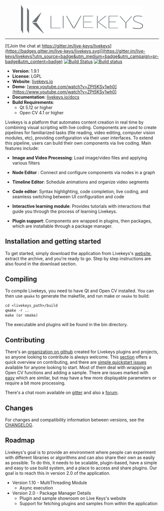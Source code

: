 <p align="center" style="text-align: center;">
    <a href="https://livekeys.io/">
        <img
          alt="Livekeys"
          src="https://github.com/live-keys/livekeys/blob/master/doc/src/images/logo.png"
          width="400"
        />
   </a>
</p>

-----------------------------

[![Join the chat at https://gitter.im/live-keys/livekeys](https://badges.gitter.im/live-keys/livekeys.svg)](https://gitter.im/live-keys/livekeys?utm_source=badge&utm_medium=badge&utm_campaign=pr-badge&utm_content=badge)
[![Build Status](https://travis-ci.com/live-keys/livekeys.svg?branch=master)](https://travis-ci.com/live-keys/livekeys)
[![Build status](https://ci.appveyor.com/api/projects/status/3l5t69h7q3gpkec1?svg=true)](https://ci.appveyor.com/project/dinusv/livekeys)

 * **Version**: 1.9.1
 * **License**: LGPL
 * **Website**: [livekeys.io](https://livekeys.io)
 * **Demo**: [www.youtube.com/watch?v=ZPt5KSy1wh0](https://www.youtube.com/watch?v=ZPt5KSy1wh0)
 * **Documentation**: [livekeys.io/docs](https://livekeys.io/docs)
 * **Build Requirements**:
   * Qt 5.12 or higher
   * Open CV 4.1 or higher

Livekeys is a platform that automates content creation in real time by combining visual scripting with live coding.
Components are used to create pipelines for familiarized tasks (file reading, video editing, computer vision modules, etc), providing configuration via
their user interfaces. To extend this pipeline, users can build their own components via live coding.
Main features include:

 * **Image and Video Processing**: Load image/video files and applying various filters

 * **Node Editor** : Connect and configure components via nodes in a graph

 * **Timeline Editor**: Schedule animations and organize video segments

 * **Code editor**: Syntax highlighting, code completion, live coding, and seamless switching between UI configuration and code

 * **Interactive learning module**: Provides tutorials with interactions that guide you through the process of learning Livekeys.
   
 * **Plugin support**: Components are wrapped in plugins, then packages, which are installable through a package manager.


## Installation and getting started

To get started, simply download the application from Livekeys's [website](https://livekeys.io/download), extract the
archive, and you're ready to go. Step by step instructions are also found in the download section.

## Compiling

To compile Livekeys, you need to have Qt and Open CV installed. You can then use `qmake` to generate the makefile,
and run make or `nmake` to build:

```
cd <livekeys_path>/build
qmake -r ..
make (or nmake)
```

The executable and plugins will be found in the bin directory.

## Contributing

There's an [organization on github](http://github.com/live-keys) created for Livekeys plugins and projects, so anyone
looking to contribute is always welcome. This [section](CONTRIBUTING.md) offers a quick overview on contributing,
and there are [simple quickstart issues](https://github.com/live-keys/livekeys/issues?q=is%3Aopen+is%3Aissue+label%3Aquickstart)
available for anyone looking to start. Most of them deal with wrapping an Open CV functions and adding a sample.
There are issues marked with [easy](https://github.com/live-keys/livekeys/issues?q=is%3Aopen+is%3Aissue+label%3Aeasy) which are
similar, but may have a few more displayable parameters or require a bit more processing.

There's a chat room available on [gitter](https://gitter.im/live-keys/livekeys) and also a [forum](https://livekeys.io/forum).

## Changes

For changes and compatibility information between versions, see the [CHANGELOG](CHANGELOG.md).

## Roadmap

Livekeys's goal is to provide an environment where people can experiment with different libraries or algorithms and
can also share their own as easily as possible. To do this, it needs to be scalable, plugin-based, have a simple and
easy to use build system, and a place to access and share plugins. Our goal is to reach this in version 2.0 of the
application.

 * Version 1.10 - MultiThreading Module
    * Async execution
 * Version 2.0 - Package Manager Details
    * Plugin and sample showroom on Live Keys's website
    * Support for fetching plugins and samples from within the application

